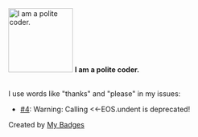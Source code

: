 <img src="https://github.com/my-badges/my-badges/blob/master/src/all-badges/polite-coder/polite-coder.png?raw=true" alt="I am a polite coder." title="I am a polite coder." width="128">
<strong>I am a polite coder.</strong>
<br><br>

I use words like "thanks" and "please" in my issues:

- <a href="https://github.com/gopasspw/homebrew-gopass/issues/4">#4</a>: Warning: Calling <<-EOS.undent is deprecated!


Created by <a href="https://github.com/my-badges/my-badges">My Badges</a>